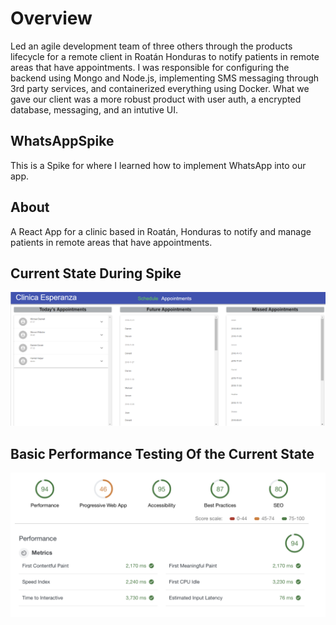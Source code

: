# Overview 
Led an agile development team of three others through the products lifecycle for a remote client in Roatán Honduras to notify patients in remote areas that have appointments. I was responsible for configuring the backend using Mongo and Node.js, implementing SMS messaging through 3rd party services, and containerized everything using Docker. What we gave our client was a more robust product with user auth, a encrypted database, messaging, and an intutive UI. 

## WhatsAppSpike
This is a Spike for where I learned how to implement WhatsApp into our app. 

## About 
A React App for a clinic based in Roatán, Honduras to notify and manage patients in remote areas that have appointments.


## Current State During Spike

 <p align="center"> 
    <img src="splash.png">
 </p>
 
 ## Basic Performance Testing Of the Current State
  <p align="center"> 
    <img src="performance.png">
 </p>
